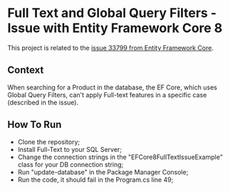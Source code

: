 # Full Text and Global Query Filters - Issue with Entity Framework Core 8
This project is related to the [issue 33799  from Entity Framework Core](https://github.com/dotnet/efcore/issues/33799).

## Context
When searching for a Product in the database, the EF Core, which uses Global Query Filters, can't apply Full-text features in a specific case (described in the issue).

## How To Run
- Clone the repository;
- Install Full-Text to your SQL Server;
- Change the connection strings in the "EFCore8FullTextIssueExample" class for your DB connection string;
- Run "update-database" in the Package Manager Console;
- Run the code, it should fail in the Program.cs line 49;

